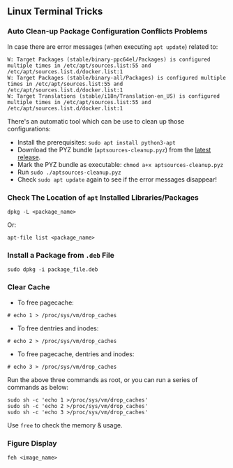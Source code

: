 ## Linux Terminal Tricks

### Auto Clean-up Package Configuration Conflicts Problems

In case there are error messages (when executing `apt update`) related to:

```
W: Target Packages (stable/binary-ppc64el/Packages) is configured multiple times in /etc/apt/sources.list:55 and /etc/apt/sources.list.d/docker.list:1
W: Target Packages (stable/binary-all/Packages) is configured multiple times in /etc/apt/sources.list:55 and /etc/apt/sources.list.d/docker.list:1
W: Target Translations (stable/i18n/Translation-en_US) is configured multiple times in /etc/apt/sources.list:55 and /etc/apt/sources.list.d/docker.list:1
```

There's an automatic tool which can be use to clean up those configurations:
- Install the prerequisites: `sudo apt install python3-apt`
- Download the PYZ bundle (`aptsources-cleanup.pyz`) from the [latest release](https://github.com/davidfoerster/aptsources-cleanup/releases/tag/v0.1.7.5.2).
- Mark the PYZ bundle as executable: `chmod a+x aptsources-cleanup.pyz`
- Run `sudo ./aptsources-cleanup.pyz`
- Check `sudo apt update` again to see if the error messages disappear!

### Check The Location of `apt` Installed Libraries/Packages

```
dpkg -L <package_name>
```

Or:

```
apt-file list <package_name>
```

### Install a Package from `.deb` File

```
sudo dpkg -i package_file.deb
```

### Clear Cache

- To free pagecache:

```
# echo 1 > /proc/sys/vm/drop_caches
```

- To free dentries and inodes:

```
# echo 2 > /proc/sys/vm/drop_caches
```

- To free pagecache, dentries and inodes:

```
# echo 3 > /proc/sys/vm/drop_caches
```

Run the above three commands as root, or you can run a series of commands as below:

```
sudo sh -c 'echo 1 >/proc/sys/vm/drop_caches'
sudo sh -c 'echo 2 >/proc/sys/vm/drop_caches'
sudo sh -c 'echo 3 >/proc/sys/vm/drop_caches'
```

Use `free` to check the memory & usage.

### Figure Display

```
feh <image_name>
```
